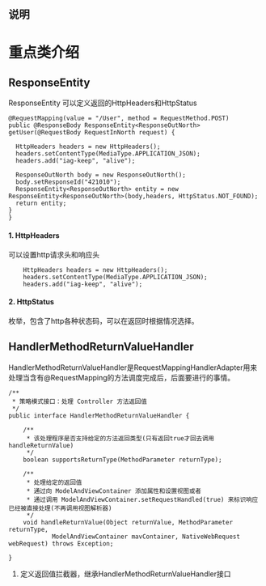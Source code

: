 ## 说明


# 重点类介绍
## ResponseEntity
ResponseEntity 可以定义返回的HttpHeaders和HttpStatus
```
@RequestMapping(value = "/User", method = RequestMethod.POST)
public @ResponseBody ResponseEntity<ResponseOutNorth> getUser(@RequestBody RequestInNorth request) {
  
  HttpHeaders headers = new HttpHeaders();  
  headers.setContentType(MediaType.APPLICATION_JSON);
  headers.add("iag-keep", "alive");
  
  ResponseOutNorth body = new ResponseOutNorth();
  body.setResponseId("421010");
  ResponseEntity<ResponseOutNorth> entity = new ResponseEntity<ResponseOutNorth>(body,headers, HttpStatus.NOT_FOUND);
  return entity;
}
}
```
#### 1. HttpHeaders
可以设置http请求头和响应头
```
    HttpHeaders headers = new HttpHeaders();  
    headers.setContentType(MediaType.APPLICATION_JSON);
    headers.add("iag-keep", "alive");
```
#### 2. HttpStatus
枚举，包含了http各种状态码，可以在返回时根据情况选择。

## HandlerMethodReturnValueHandler 
HandlerMethodReturnValueHandler是RequestMappingHandlerAdapter用来处理当含有@RequestMapping的方法调度完成后，后面要进行的事情。
```
/**
 * 策略模式接口：处理 Controller 方法返回值
 */
public interface HandlerMethodReturnValueHandler {

    /**
     * 该处理程序是否支持给定的方法返回类型(只有返回true才回去调用handleReturnValue)
     */
    boolean supportsReturnType(MethodParameter returnType);

    /**
     * 处理给定的返回值
     * 通过向 ModelAndViewContainer 添加属性和设置视图或者
     * 通过调用 ModelAndViewContainer.setRequestHandled(true) 来标识响应已经被直接处理(不再调用视图解析器)
     */
    void handleReturnValue(Object returnValue, MethodParameter returnType,
            ModelAndViewContainer mavContainer, NativeWebRequest webRequest) throws Exception;

}
```

1. 定义返回值拦截器，继承HandlerMethodReturnValueHandler接口
```

```